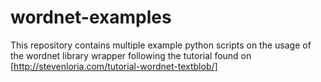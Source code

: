 # wordnet-examples
This repository contains multiple example python scripts on the usage of the wordnet library wrapper following the tutorial found on [http://stevenloria.com/tutorial-wordnet-textblob/]
